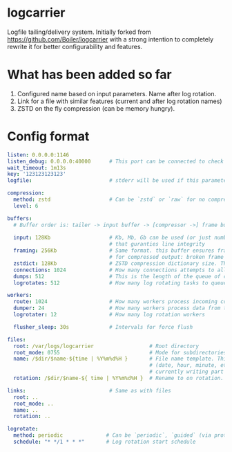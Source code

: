 # logcarrier
Logfile tailing/delivery system. Initially forked from https://github.com/Boiler/logcarrier with a strong intention to completely rewrite it for better configurability and features.

# What has been added so far
1. Configured name based on input parameters. Name after log rotation.
2. Link for a file with similar features (current and after log rotation names)
3. ZSTD on the fly compression (can be memory hungry).

# Config format

```yaml
listen: 0.0.0.0:1146
listen_debug: 0.0.0.0:40000      # This port can be connected to check service availability
wait_timeout: 1m13s
key: '123123123123'
logfile:                         # stderr will be used if this parameter is not set

compression:
  method: zstd                   # Can be `zstd` or `raw` for no compression
  level: 6

buffers:  
  # Buffer order is: tailer -> input buffer -> [compressor ->] frame buffer -> disk
  
  input: 128Kb                   # Kb, Mb, Gb can be used (or just number in bytes). This is input buffer
                                 # that guranties line integrity
  framing: 256Kb                 # Same format. this buffer ensures frame integrity which is critically important
                                 # for compressed output: broken frame will cause decompressing errors
  zstdict: 128Kb                 # ZSTD compression dictionary size. They say this accelerates compression speed.
  connections: 1024              # How many connections attempts to allow at the moment
  dumps: 512                     # This is the length of the queue of connections from tailers awaiting for dumping their data.
  logrotates: 512                # How many log rotating tasks to queue without a block.

workers:
  route: 1024                    # How many workers process incoming connections
  dumper: 24                     # How many workers process data from tailers.
  logrotater: 12                 # How many log rotation workers

  flusher_sleep: 30s             # Intervals for force flush

files:
  root: /var/logs/logcarrier                  # Root directory
  root_mode: 0755                             # Mode for subdirectories creating in a process
  name: /$dir/$name-${time | %Y%m%d%H }       # File name template. This is a good idea to give file an already rotated name 
                                              # (date, hour, minute, etc) and use link with "original" file name pointed at the  
                                              # currently writing part
  rotation: /$dir/$name-${ time | %Y%m%d%H }  # Rename to on rotation. This time the same name.

links:                           # Same as with files
  root: ..
  root_mode: ..
  name: ..
  rotation: ..

logrotate:
  method: periodic              # Can be `periodic`, `guided` (via protocol) and `both`
  schedule: "* */1 * * *"       # Log rotation start schedule
```
